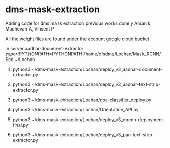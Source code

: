 # dms-mask-extraction

Adding code for dms mask extraction previous works done y Aman k, Madhevan A, Vinsent P

All the weight files are found under the  account google cloud bucket

In server aadhar-document-extractor
$export PYTHONPATH=$PYTHONPATH:/home/ofsdms/Lochan/Mask_RCNN/
$cd ~/Lochan

1. python3 ~/dms-mask-extraction/Lochan/deploy_v3_aadhar-document-extractor.py

2. python3 ~/dms-mask-extraction/Lochan/deploy_v3_aadhar-text-strip-extractor.py 

3. python3 ~/dms-mask-extraction/Lochan/doc-classifier_deploy.py

4. python3 ~/dms-mask-extraction/Lochan/Orientation_API.py

5. python3 ~/dms-mask-extraction/Lochan/deploy_v3_mrcnn-deployment-final.py

6. python3 ~/dms-mask-extraction/Lochan/deploy_v3_pan-text-strip-extractor.py




